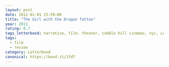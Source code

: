 ```yaml
---
layout: post 
date: 2012-01-01 23:59:00
title: "The Girl with the Dragon Tattoo"
year: 2011
rating: 0.7
tags_letterboxd: narrative, film, theater, cobble hill cinemas, nyc, Leah
tags:
  - film
  - review
category: Letterboxd
canonical: https://boxd.it/1fd7
---
```

